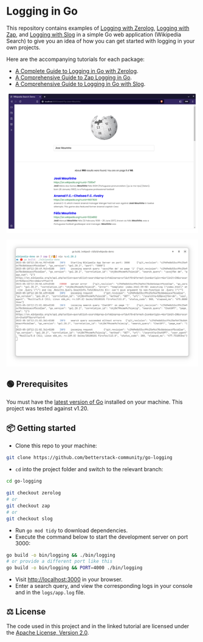 # Logging in Go

This repository contains examples of
[Logging with Zerolog](https://github.com/betterstack-community/wikipedia-demo/tree/zerolog),
[Logging with Zap](https://github.com/betterstack-community/wikipedia-demo/tree/zap),
and
[Logging with Slog](https://github.com/betterstack-community/wikipedia-demo/tree/slog)
in a simple Go web application (Wikipedia Search) to give you an idea of how you
can get started with logging in your own projects.

Here are the accompanying tutorials for each package:

- [A Complete Guide to Logging in Go with Zerolog](https://betterstack.com/community/guides/logging/zerolog/).
- [A Comprehensive Guide to Zap Logging in Go](https://betterstack.com/community/guides/logging/zerolog/).
- [A Comprehensive Guide to Logging in Go with Slog](https://betterstack.com/community/guides/logging/logging-in-go/).

![Screenshot or GIF of the application in action](screenshot.png)

![Application Logs](logs.png)

## 🟢 Prerequisites

You must have the [latest version of Go](https://go.dev/doc/install) installed
on your machine. This project was tested against v1.20.

## 📦 Getting started

- Clone this repo to your machine:

```bash
git clone https://github.com/betterstack-community/go-logging
```

- `cd` into the project folder and switch to the relevant branch:

```bash
cd go-logging
```

```bash
git checkout zerolog
# or
git checkout zap
# or
git checkout slog
```

- Run `go mod tidy` to download dependencies.
- Execute the command below to start the development server on port 3000:

```bash
go build -o bin/logging && ./bin/logging
# or provide a different port like this
go build -o bin/logging && PORT=4000 ./bin/logging
```

- Visit [http://localhost:3000](http://localhost:3000) in your browser.
- Enter a search query, and view the corresponding logs in your console and in
  the `logs/app.log` file.

## ⚖ License

The code used in this project and in the linked tutorial are licensed under the
[Apache License, Version 2.0](LICENSE).

